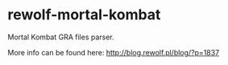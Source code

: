 # rewolf-mortal-kombat
Mortal Kombat GRA files parser.

More info can be found here: http://blog.rewolf.pl/blog/?p=1837